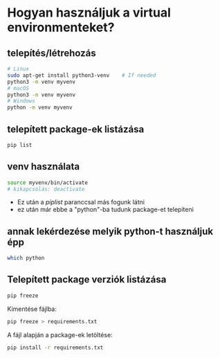 # Hogyan használjuk a virtual environmenteket?

## telepítés/létrehozás

```bash
# Linux
sudo apt-get install python3-venv    # If needed
python3 -m venv myvenv
# macOS
python3 -m venv myvenv
# Windows
python -m venv myvenv
```

## telepített package-ek listázása

```bash
pip list
```

## venv használata

```bash
source myvenv/bin/activate
# kikapcsolás: deactivate
```

- Ez után a $pip list$ paranccsal más fogunk látni
- ez után már ebbe a "python"-ba tudunk package-et telepíteni

## annak lekérdezése melyik python-t használjuk épp

```bash
which python
```

## Telepített package verziók listázása

```bash
pip freeze
```

Kimentése fájlba:

```bash
pip freeze > requirements.txt
```

A fájl alapján a package-ek letöltése:

```bash
pip install -r requirements.txt
```
